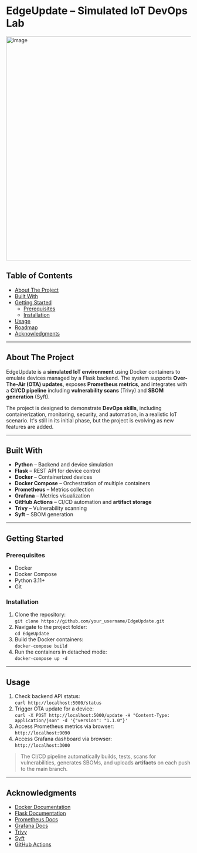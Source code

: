 # EdgeUpdate – Simulated IoT DevOps Lab
<img width="1190" height="611" alt="image" src="https://github.com/user-attachments/assets/153ddbb7-861f-4aa8-a29b-cf52965930ae" />

## Table of Contents
- [About The Project](#about-the-project)
- [Built With](#built-with)
- [Getting Started](#getting-started)
  - [Prerequisites](#prerequisites)
  - [Installation](#installation)
- [Usage](#usage)
- [Roadmap](#roadmap)
- [Acknowledgments](#acknowledgments)

---

## About The Project

EdgeUpdate is a **simulated IoT environment** using Docker containers to emulate devices managed by a Flask backend. The system supports **Over-The-Air (OTA) updates**, exposes **Prometheus metrics**, and integrates with a **CI/CD pipeline** including **vulnerability scans** (Trivy) and **SBOM generation** (Syft).

The project is designed to demonstrate **DevOps skills**, including containerization, monitoring, security, and automation, in a realistic IoT scenario. It's still in its initial phase, but the project is evolving as new features are added.

---

## Built With

- **Python** – Backend and device simulation  
- **Flask** – REST API for device control  
- **Docker** – Containerized devices  
- **Docker Compose** – Orchestration of multiple containers  
- **Prometheus** – Metrics collection  
- **Grafana** – Metrics visualization  
- **GitHub Actions** – CI/CD automation and **artifact storage**  
- **Trivy** – Vulnerability scanning  
- **Syft** – SBOM generation  

---
## Getting Started

### Prerequisites

- Docker  
- Docker Compose  
- Python 3.11+  
- Git  

### Installation

1. Clone the repository:  
   `git clone https://github.com/your_username/EdgeUpdate.git`  
2. Navigate to the project folder:  
   `cd EdgeUpdate`  
3. Build the Docker containers:  
   `docker-compose build`  
4. Run the containers in detached mode:  
   `docker-compose up -d`  

---

## Usage

1. Check backend API status:  
   `curl http://localhost:5000/status`  
2. Trigger OTA update for a device:  
   `curl -X POST http://localhost:5000/update -H "Content-Type: application/json" -d '{"version": "1.1.0"}'`  
3. Access Prometheus metrics via browser:  
   `http://localhost:9090`  
4. Access Grafana dashboard via browser:  
   `http://localhost:3000`  

> The CI/CD pipeline automatically builds, tests, scans for vulnerabilities, generates SBOMs, and uploads **artifacts** on each push to the main branch.


---

## Acknowledgments

- [Docker Documentation](https://docs.docker.com/)  
- [Flask Documentation](https://flask.palletsprojects.com/)  
- [Prometheus Docs](https://prometheus.io/docs/)  
- [Grafana Docs](https://grafana.com/docs/)  
- [Trivy](https://trivy.dev/latest/docs/)
- [Syft](https://github.com/anchore/syft)  
- [GitHub Actions](https://github.com/features/actions)

